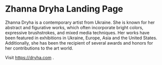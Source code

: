 Zhanna Dryha Landing Page
=====

Zhanna Dryha is a contemporary artist from Ukraine. She is known for her abstract and figurative works, which often incorporate bright colors, expressive brushstrokes, and mixed media techniques. Her works have been featured in exhibitions in Ukraine, Europe, Asia and the United States. Additionally, she has been the recipient of several awards and honors for her contributions to the art world.

Visit https://dryha.com .